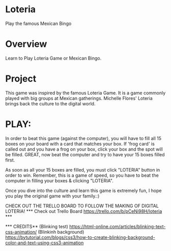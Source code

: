 # Loteria
Play the famous Mexican Bingo

# Overview
Learn to Play Loteria Game or Mexican Bingo.


# Project
This game was inspired by the famous Loteria Game. It is a game commonly played with big groups at Mexican gatherings. Michelle Flores' Loteria brings back the culture to the digital world.


# PLAY:
In order to beat this game (against the computer), you will have to fill all 15 boxes on your board with a card that matches your box. If 'frog card' is called out and you have a frog on your box, click your box and the spot will be filled. GREAT, now beat the computer and try to have your 15 boxes filled first.

As soon as all your 15 boxes are filled, you must click "LOTERIA" button in order to win. Remember, this is a game of speed, so you have to beat the computer in filling your boxes & clicking "LOTERIA".

Once you dive into the culture and learn this game is extremely fun, I hope you play the original game with your family.:)

CHECK OUT THE TRELLO BOARD TO FOLLOW THE MAKING OF DIGITAL LOTERIA!
*** Check out Trello Board https://trello.com/b/pCeNi98H/loteria ***


*** CREDITS**
(Blinking test) https://html-online.com/articles/blinking-text-css-animation/
(Blinkinh background) https://bytutorial.com/blogs/css3/how-to-create-blinking-background-color-and-text-using-css3-animation